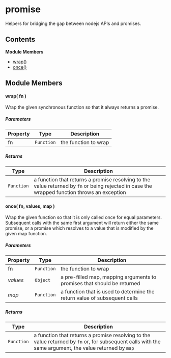 
# <a id="promise"></a>promise

Helpers for bridging the gap between nodejs APIs and promises.

## Contents

**Module Members**

- [wrap()](#wrap)
- [once()](#once)

## Module Members

#### <a id="wrap"></a>wrap( fn )

Wrap the given synchronous function so that it always returns a promise.

##### Parameters

| Property | Type | Description |
| -------- | ---- | ----------- |
| fn | `Function` |  the function to wrap |

##### Returns

| Type | Description |
| ---- | ----------- |
| `Function` |  a function that returns a promise resolving to the value returned by `fn` or being rejected in case the wrapped function throws an exception |

#### <a id="once"></a>once( fn, values, map )

Wrap the given function so that it is only called once for equal parameters.
Subsequent calls with the same first argument will return either the same promise, or a promise which
resolves to a value that is modified by the given map function.

##### Parameters

| Property | Type | Description |
| -------- | ---- | ----------- |
| fn | `Function` |  the function to wrap |
| _values_ | `Object` |  a pre-filled map, mapping arguments to promises that should be returned |
| _map_ | `Function` |  a function that is used to determine the return value of subsequent calls |

##### Returns

| Type | Description |
| ---- | ----------- |
| `Function` |  a function that returns a promise resolving to the value returned by `fn` or, for subsequent calls with the same argument, the value returned by `map` |
